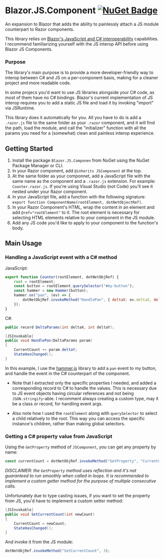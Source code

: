 # Blazor.JS.Component [![NuGet Badge](https://buildstats.info/nuget/Blazor.JS.Component)](https://www.nuget.org/packages/Blazor.JS.Component/)
An expansion to Blazor that adds the ability to painlessly attach a JS module counterpart to Razor components.

This library relies on [Blazor's JavaScript and C# interoperability](https://learn.microsoft.com/en-us/aspnet/core/blazor/javascript-interoperability/?view=aspnetcore-7.0) capabilities. I recommend familiarizing yourself with the JS interop API before using Blazor JS Components.

### Purpose
The library's main purpose is to provide a more developer-friendly way to interop between C# and JS on a per-component basis, making for a cleaner project and more readable code.

In some projecs you'd want to use JS libraries alongside your C# code, as most of them have no C# bindings. Blazor's current implementation of JS interop requires you to add a static JS file and load it by invoking "import" via JSRuntime.

This library does it automatically for you. All you have to do is add a `.razor.js` file to the same folder as your `.razor` component, and it will find the path, load the module, and call the "initializer" function with all the params you need for a (somewhat) clean and painless interop experience.


## Getting Started

1. Install the package `Blazor.JS.Componen` from NuGet using the NuGet Package Manager or CLI.
2. In your Razor component, add `@inherits JSComponent` at the top.
3. At the same folder as your componnet, add a JavaScript file with the same name as the component and a `.razor.js` extension. For example: `Counter.razor.js`. If you're using Visual Studio (not Code) you'll see it nested under your Razor component.
4. In your JavaScript file, add a function with the following signature: `export function ComponentName(rootElement, dotNetObjectRef)`.
5. In your Razor Component's HTML, wrap the content in an element and add `@ref="rootElement"` to it. The root element is necessary for selecting HTML elements relative to your component in the JS module.
6. Add any JS code you'd like to apply to your component to the function's body.

## Main Usage

### Handling a JavaScript event with a C# method

JavaScript:
```javascript
export function Counter(rootElement, dotNetObjRef) {
    root = rootElement;
    const button = rootElement.querySelector("#my-button");
    const hammer = new Hammer(button);
    hammer.on("pan", (ev) => {
        dotNetObjRef.invokeMethod("HandlePan", { deltaX: ev.deltaX, deltaY: ev.deltaY });
    });
}
```

C#:
```cs
public record DeltaParams(int deltaX, int deltaY);

[JSInvokable]
public void HandlePan(DeltaParams param)
{
    CurrentCount += param.deltaY;
    StateHasChanged();
}
```

In this example, I use the [hammer.js](https://hammerjs.github.io) library to add a `pan` event to my button, and handle the event in the C# counterpart of the component.

* Note that I extracted only the specific properties I needed, and added a corresponding record to C# to handle the values. This is necessary due to JS event objects having circular references and not being `JSON.stringify`-able. I recomment always creating a custom type, may it be a class or record, for handling event args.

* Also note how I used the `rootElement` along with `querySelector` to select a child relatively to the root. This way you can access the specific instance's children, rather than making global selectors.

### Getting a C# property value from JavaScript

Using the `GetProperty` method of `JSComponent`, you can get any property by name:

```javascript
const currentCount = dotNetObjRef.invokeMethod("GetProperty", "CurrentCount");
```
<i>DISCLAIMER: the `GetProperty` method uses reflection and it's not guaranteed to run smoothly when called in loops. It is recommended to implement a custom getter method for the purpose of multiple consecutive calls.</i>

Unfortunately due to type casting issues, if you want to set the property from JS, you'd have to implement a custom setter method:
```cs
[JSInvokable]
public void SetCurrentCount(int newCount) 
{
    CurrentCount = newCount;
    StateHasChanged();
}
```
And invoke it from the JS module:
```javascript
dotNetObjRef.invokeMethod("SetCurrentCount", 3);
```

